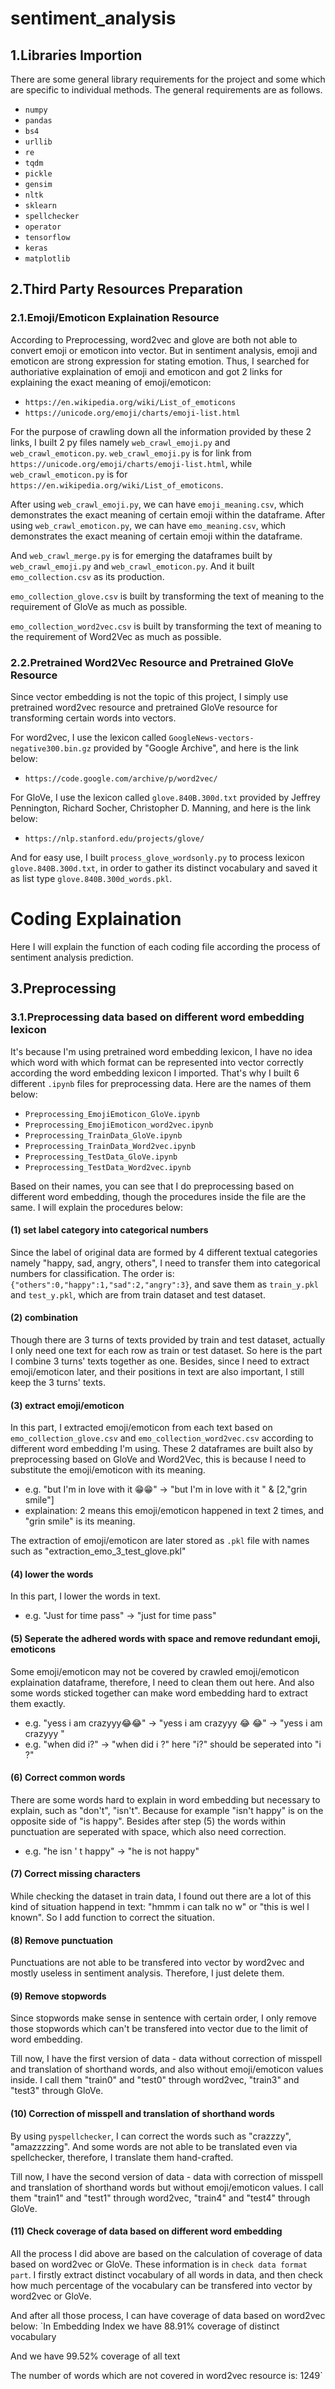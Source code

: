 # sentiment_analysis

## 1.Libraries Importion

There are some general library requirements for the project and some which are specific to individual methods. The general requirements are as follows.

* `numpy`
* `pandas`
* `bs4`
* `urllib`
* `re`
* `tqdm`
* `pickle`
* `gensim`
* `nltk`
* `sklearn`
* `spellchecker`
* `operator`
* `tensorflow`
* `keras`
* `matplotlib`

## 2.Third Party Resources Preparation
### 2.1.Emoji/Emoticon Explaination Resource

According to Preprocessing, word2vec and glove are both not able to convert emoji or emoticon into vector. But in sentiment analysis, emoji and emoticon are strong expression for stating emotion. Thus, I searched for authoriative explaination of emoji and emoticon and got 2 links for explaining the exact meaning of emoji/emoticon:

* `https://en.wikipedia.org/wiki/List_of_emoticons`
* `https://unicode.org/emoji/charts/emoji-list.html`

For the purpose of crawling down all the information provided by these 2 links, I built 2 py files namely `web_crawl_emoji.py` and `web_crawl_emoticon.py`.
`web_crawl_emoji.py` is for link from `https://unicode.org/emoji/charts/emoji-list.html`, while `web_crawl_emoticon.py` is for `https://en.wikipedia.org/wiki/List_of_emoticons`. 

After using `web_crawl_emoji.py`, we can have `emoji_meaning.csv`, which demonstrates the exact meaning of certain emoji within the dataframe.
After using `web_crawl_emoticon.py`, we can have `emo_meaning.csv`, which demonstrates the exact meaning of certain emoji within the dataframe.

And `web_crawl_merge.py` is for emerging the dataframes built by `web_crawl_emoji.py` and `web_crawl_emoticon.py`. And it built `emo_collection.csv` as its production.

`emo_collection_glove.csv` is built by transforming the text of meaning to the requirement of GloVe as much as possible.

`emo_collection_word2vec.csv` is built by transforming the text of meaning to the requirement of Word2Vec as much as possible.

### 2.2.Pretrained Word2Vec Resource and Pretrained GloVe Resource

Since vector embedding is not the topic of this project, I simply use pretrained word2vec resource and pretrained GloVe resource for transforming certain words into vectors.

For word2vec, I use the lexicon called `GoogleNews-vectors-negative300.bin.gz` provided by "Google Archive", and here is the link below:

* `https://code.google.com/archive/p/word2vec/`

For GloVe, I use the lexicon called `glove.840B.300d.txt` provided by Jeffrey Pennington,  Richard Socher,  Christopher D. Manning, and here is the link below:

* `https://nlp.stanford.edu/projects/glove/`

And for easy use, I built `process_glove_wordsonly.py` to process lexicon `glove.840B.300d.txt`, in order to gather its distinct vocabulary and saved it as list type `glove.840B.300d_words.pkl`.

# Coding Explaination

Here I will explain the function of each coding file according the process of sentiment analysis prediction.

## 3.Preprocessing
### 3.1.Preprocessing data based on different word embedding lexicon

It's because I'm using pretrained word embedding lexicon, I have no idea which word with which format can be represented into vector correctly according the word embedding lexicon I imported. That's why I built 6 different `.ipynb` files for preprocessing data. Here are the names of them below:

* `Preprocessing_EmojiEmoticon_GloVe.ipynb`
* `Preprocessing_EmojiEmoticon_word2vec.ipynb`
* `Preprocessing_TrainData_GloVe.ipynb`
* `Preprocessing_TrainData_Word2vec.ipynb`
* `Preprocessing_TestData_GloVe.ipynb`
* `Preprocessing_TestData_Word2vec.ipynb`

Based on their names, you can see that I do preprocessing based on different word embedding, though the procedures inside the file are the same. I will explain the procedures below:

#### (1) set label category into categorical numbers

Since the label of original data are formed by 4 different textual categories namely "happy, sad, angry, others", I need to transfer them into categorical numbers for classification. The order is: `{"others":0,"happy":1,"sad":2,"angry":3}`, and save them as `train_y.pkl` and `test_y.pkl`, which are from train dataset and test dataset.

#### (2) combination

Though there are 3 turns of texts provided by train and test dataset, actually I only need one text for each row as train or test dataset. So here is the part I combine 3 turns' texts together as one. Besides, since I need to extract emoji/emoticon later, and their positions in text are also important, I still keep the 3 turns' texts.

#### (3) extract emoji/emoticon

In this part, I extracted emoji/emoticon from each text based on `emo_collection_glove.csv` and `emo_collection_word2vec.csv` according to different word embedding I'm using. These 2 dataframes are built also by preprocessing based on GloVe and Word2Vec, this is because I need to substitute the emoji/emoticon with its meaning.

* e.g. "but I'm in love with it 😁😁" -> "but I'm in love with it " & [2,"grin smile"] 
* explaination: 2 means this emoji/emoticon happened in text 2 times, and "grin smile" is its meaning.

The extraction of emoji/emoticon are later stored as `.pkl` file with names such as "extraction_emo_3_test_glove.pkl"

#### (4) lower the words

In this part, I lower the words in text.

* e.g. "Just for time pass" -> "just for time pass"

#### (5) Seperate the adhered words with space and remove redundant emoji, emoticons
Some emoji/emoticon may not be covered by crawled emoji/emoticon explaination dataframe, therefore, I need to clean them out here. And also some words sticked together can make word embedding hard to extract them exactly.

* e.g. "yess i am crazyyy😂😂" -> "yess i am crazyyy 😂 😂" -> "yess i am crazyyy "
* e.g. "when did i?" -> "when did i ?" here "i?" should be seperated into "i ?"

#### (6) Correct common words
There are some words hard to explain in word embedding but necessary to explain, such as "don't", "isn't". Because for example "isn't happy" is on the opposite side of "is happy".
Besides after step (5) the words within punctuation are seperated with space, which also need correction.

* e.g. "he isn ' t happy" -> "he is not happy"

#### (7) Correct missing characters
While checking the dataset in train data, I found out there are a lot of this kind of situation happend in text: "hmmm i can talk no w" or "this is wel l known". So I add function to correct the situation.

#### (8) Remove punctuation
Punctuations are not able to be transfered into vector by word2vec and mostly useless in sentiment analysis. Therefore, I just delete them.

#### (9) Remove stopwords
Since stopwords make sense in sentence with certain order, I only remove those stopwords which can't be transfered into vector due to the limit of word embedding.

Till now, I have the first version of data - data without correction of misspell and translation of shorthand words, and also without emoji/emoticon values inside. I call them "train0" and "test0" through word2vec, "train3" and "test3" through GloVe.

#### (10) Correction of misspell and translation of shorthand words
By using `pyspellchecker`, I can correct the words such as "crazzzy", "amazzzzing". And some words are not able to be translated even via spellchecker, therefore, I translate them hand-crafted.

Till now, I have the second version of data - data with correction of misspell and translation of shorthand words but without emoji/emoticon values. I call them "train1" and "test1" through word2vec, "train4" and "test4" through GloVe.

#### (11) Check coverage of data based on different word embedding
All the process I did above are based on the calculation of coverage of data based on word2vec or GloVe. These information is in `check data format part`. I firstly extract distinct vocabulary of all words in data, and then check how much percentage of the vocabulary can be transfered into vector by word2vec or GloVe. 

And after all those process, I can have coverage of data based on word2vec below:
`In Embedding Index we have 88.91% coverage of distinct vocabulary

And we have 99.52% coverage of all text

The number of words which are not covered in word2vec resource is: 1249`
